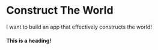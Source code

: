 # Construct The World
I want to build an app that effectively constructs the world!

#### This is a heading!
